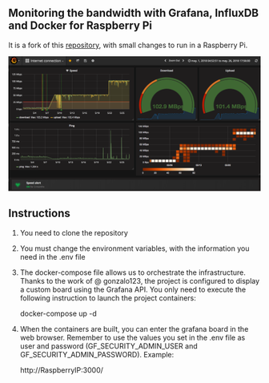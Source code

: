 ## Monitoring the bandwidth with Grafana, InfluxDB and Docker for Raspberry Pi

It is a fork of this [repository](https://github.com/gonzalo123/speed "repository"), with small changes to run in a Raspberry Pi.

![Connection](img/internet.png "Connection")

## Instructions

1) You need to clone the repository

2) You must change the environment variables, with the information you need in the .env file

3) The docker-compose file allows us to orchestrate the infrastructure. Thanks to the work of @ gonzalo123, the project is configured to display a custom board using the Grafana API. You only need to execute the following instruction to launch the project containers:

    docker-compose up -d

4) When the containers are built, you can enter the grafana board in the web browser. Remember to use the values you set in the .env file as user and password (GF_SECURITY_ADMIN_USER and GF_SECURITY_ADMIN_PASSWORD). Example:

	http://RaspberryIP:3000/